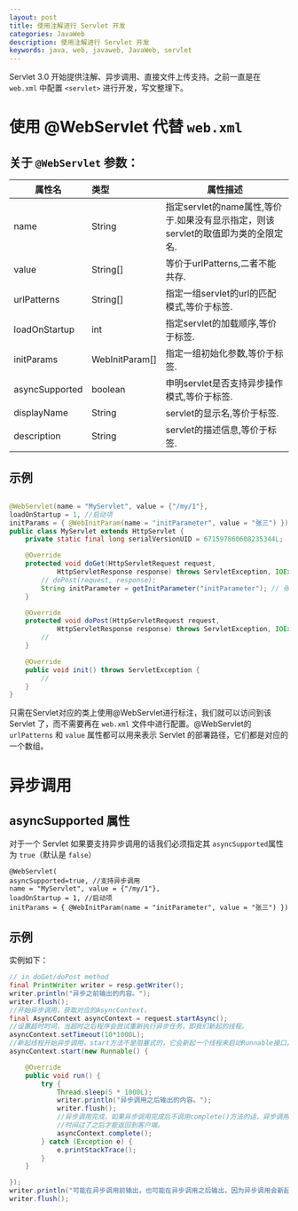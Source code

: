 ```yaml
---
layout: post
title: 使用注解进行 Servlet 开发
categories: JavaWeb
description: 使用注解进行 Servlet 开发
keywords: java, web, javaweb, JavaWeb, servlet
---
```


Servlet 3.0 开始提供注解、异步调用、直接文件上传支持。之前一直是在 `web.xml` 中配置 `<servlet>` 进行开发，写文整理下。

# 使用 @WebServlet 代替 `web.xml`

## 关于 `@WebServlet` 参数：

|属性名         |类型           |属性描述|
|---------------|:--------------|--------|
|name           |String         | 指定servlet的name属性,等价于<Servlet-name>.如果没有显示指定，则该servlet的取值即为类的全限定名.
|value          |String[]       |等价于urlPatterns,二者不能共存.
|urlPatterns    |String[]       |指定一组servlet的url的匹配模式,等价于<url-pattern>标签.
|loadOnStartup  |int            |指定servlet的加载顺序,等价于<load-on-startup>标签.
|initParams     |WebInitParam[] |指定一组初始化参数,等价于<init-param>标签.
|asyncSupported | boolean       |申明servlet是否支持异步操作模式,等价于<async-supported>标签.
|displayName    |String         |servlet的显示名,等价于<display-name>标签.
|description    |String         |servlet的描述信息,等价于<description>标签.

## 示例

```java

@WebServlet(name = "MyServlet", value = {"/my/1"},
loadOnStartup = 1, //启动项
initParams = { @WebInitParam(name = "initParameter", value = "张三") })
public class MyServlet extends HttpServlet {
    private static final long serialVersionUID = 671597860608235344L;

    @Override
    protected void doGet(HttpServletRequest request,
            HttpServletResponse response) throws ServletException, IOException {
        // doPost(request, response);
        String initParameter = getInitParameter("initParameter"); // 张三
    }

    @Override
    protected void doPost(HttpServletRequest request,
            HttpServletResponse response) throws ServletException, IOException {
        //
    }

    @Override
    public void init() throws ServletException {
        //
    }
}
```

只需在Servlet对应的类上使用@WebServlet进行标注，我们就可以访问到该 Servlet 了，而不需要再在 `web.xml` 文件中进行配置。@WebServlet的 `urlPatterns` 和 `value` 属性都可以用来表示 Servlet 的部署路径，它们都是对应的一个数组。


# 异步调用

## asyncSupported 属性

对于一个 Servlet 如果要支持异步调用的话我们必须指定其 `asyncSupported`属性为 `true`（默认是 `false`）
```
@WebServlet(
asyncSupported=true, //支持异步调用
name = "MyServlet", value = {"/my/1"},
loadOnStartup = 1, //启动项
initParams = { @WebInitParam(name = "initParameter", value = "张三") })
```

## 示例

实例如下：

```java
// in doGet/doPost method
final PrintWriter writer = resp.getWriter();
writer.println("异步之前输出的内容。");
writer.flush();
//开始异步调用，获取对应的AsyncContext。
final AsyncContext asyncContext = request.startAsync();
//设置超时时间，当超时之后程序会尝试重新执行异步任务，即我们新起的线程。
asyncContext.setTimeout(10*1000L);
//新起线程开始异步调用，start方法不是阻塞式的，它会新起一个线程来启动Runnable接口，之后主程序会继续执行
asyncContext.start(new Runnable() {

    @Override
    public void run() {
        try {
            Thread.sleep(5 * 1000L);
            writer.println("异步调用之后输出的内容。");
            writer.flush();
            //异步调用完成，如果异步调用完成后不调用complete()方法的话，异步调用的结果需要等到设置的超时
            //时间过了之后才能返回到客户端。
            asyncContext.complete();
        } catch (Exception e) {
            e.printStackTrace();
        }
    }

});
writer.println("可能在异步调用前输出，也可能在异步调用之后输出，因为异步调用会新起一个线程。");
writer.flush();
```